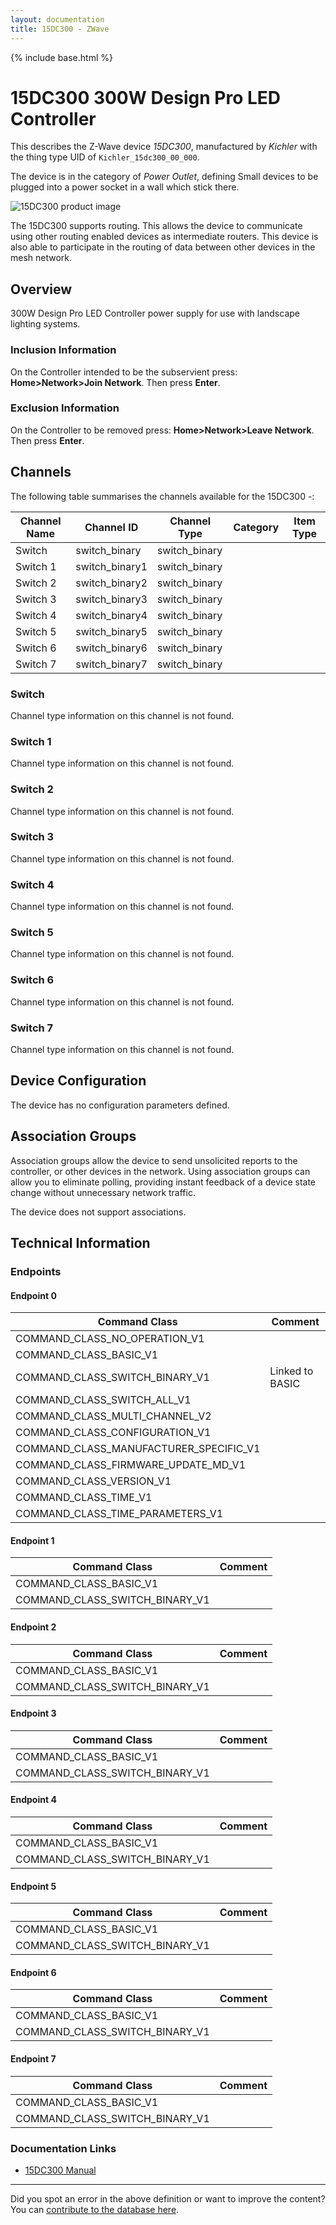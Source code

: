 ```yaml
---
layout: documentation
title: 15DC300 - ZWave
---
```


{% include base.html %}

# 15DC300 300W Design Pro LED Controller
This describes the Z-Wave device *15DC300*, manufactured by *Kichler* with the thing type UID of ```Kichler_15dc300_00_000```.

The device is in the category of *Power Outlet*, defining Small devices to be plugged into a power socket in a wall which stick there.

![15DC300 product image](https://opensmarthouse.org/assets/zwave/attachments/1169/15DC300.jpg)


The 15DC300 supports routing. This allows the device to communicate using other routing enabled devices as intermediate routers.  This device is also able to participate in the routing of data between other devices in the mesh network.

## Overview

300W Design Pro LED Controller power supply for use with landscape lighting systems.

### Inclusion Information

On the Controller intended to be the subservient press: **Home>Network>Join Network**. Then press **Enter**.

### Exclusion Information

On the Controller to be removed press: **Home>Network>Leave Network**. Then press **Enter**.

## Channels

The following table summarises the channels available for the 15DC300 -:

| Channel Name | Channel ID | Channel Type | Category | Item Type |
|--------------|------------|--------------|----------|-----------|
| Switch | switch_binary | switch_binary |  |  | 
| Switch 1 | switch_binary1 | switch_binary |  |  | 
| Switch 2 | switch_binary2 | switch_binary |  |  | 
| Switch 3 | switch_binary3 | switch_binary |  |  | 
| Switch 4 | switch_binary4 | switch_binary |  |  | 
| Switch 5 | switch_binary5 | switch_binary |  |  | 
| Switch 6 | switch_binary6 | switch_binary |  |  | 
| Switch 7 | switch_binary7 | switch_binary |  |  | 

### Switch
Channel type information on this channel is not found.

### Switch 1
Channel type information on this channel is not found.

### Switch 2
Channel type information on this channel is not found.

### Switch 3
Channel type information on this channel is not found.

### Switch 4
Channel type information on this channel is not found.

### Switch 5
Channel type information on this channel is not found.

### Switch 6
Channel type information on this channel is not found.

### Switch 7
Channel type information on this channel is not found.



## Device Configuration

The device has no configuration parameters defined.

## Association Groups

Association groups allow the device to send unsolicited reports to the controller, or other devices in the network. Using association groups can allow you to eliminate polling, providing instant feedback of a device state change without unnecessary network traffic.

The device does not support associations.
## Technical Information

### Endpoints

#### Endpoint 0

| Command Class | Comment |
|---------------|---------|
| COMMAND_CLASS_NO_OPERATION_V1| |
| COMMAND_CLASS_BASIC_V1| |
| COMMAND_CLASS_SWITCH_BINARY_V1| Linked to BASIC|
| COMMAND_CLASS_SWITCH_ALL_V1| |
| COMMAND_CLASS_MULTI_CHANNEL_V2| |
| COMMAND_CLASS_CONFIGURATION_V1| |
| COMMAND_CLASS_MANUFACTURER_SPECIFIC_V1| |
| COMMAND_CLASS_FIRMWARE_UPDATE_MD_V1| |
| COMMAND_CLASS_VERSION_V1| |
| COMMAND_CLASS_TIME_V1| |
| COMMAND_CLASS_TIME_PARAMETERS_V1| |
#### Endpoint 1

| Command Class | Comment |
|---------------|---------|
| COMMAND_CLASS_BASIC_V1| |
| COMMAND_CLASS_SWITCH_BINARY_V1| |
#### Endpoint 2

| Command Class | Comment |
|---------------|---------|
| COMMAND_CLASS_BASIC_V1| |
| COMMAND_CLASS_SWITCH_BINARY_V1| |
#### Endpoint 3

| Command Class | Comment |
|---------------|---------|
| COMMAND_CLASS_BASIC_V1| |
| COMMAND_CLASS_SWITCH_BINARY_V1| |
#### Endpoint 4

| Command Class | Comment |
|---------------|---------|
| COMMAND_CLASS_BASIC_V1| |
| COMMAND_CLASS_SWITCH_BINARY_V1| |
#### Endpoint 5

| Command Class | Comment |
|---------------|---------|
| COMMAND_CLASS_BASIC_V1| |
| COMMAND_CLASS_SWITCH_BINARY_V1| |
#### Endpoint 6

| Command Class | Comment |
|---------------|---------|
| COMMAND_CLASS_BASIC_V1| |
| COMMAND_CLASS_SWITCH_BINARY_V1| |
#### Endpoint 7

| Command Class | Comment |
|---------------|---------|
| COMMAND_CLASS_BASIC_V1| |
| COMMAND_CLASS_SWITCH_BINARY_V1| |

### Documentation Links

* [15DC300 Manual](https://www.opensmarthouse.org/zwavedatabase/1169/is-15dc300-us-english.pdf)

---

Did you spot an error in the above definition or want to improve the content?
You can [contribute to the database here](https://www.opensmarthouse.org/zwavedatabase/1169).
